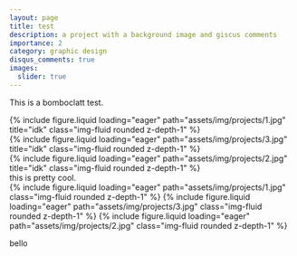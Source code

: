 ```yaml
---
layout: page
title: test
description: a project with a background image and giscus comments
importance: 2
category: graphic design
disqus_comments: true
images:
  slider: true
---
```


This is a bomboclatt test.

<div class="row">
    <div class="col-lg mt-3 mt-md-0">
        {% include figure.liquid loading="eager" path="assets/img/projects/1.jpg" title="idk" class="img-fluid rounded z-depth-1" %}
    </div>
    <div class="col-lg mt-3 mt-md-0">
        {% include figure.liquid loading="eager" path="assets/img/projects/3.jpg" title="idk" class="img-fluid rounded z-depth-1" %}
    </div>
    <div class="col-lg mt-3 mt-md-0">
        {% include figure.liquid loading="eager" path="assets/img/projects/2.jpg" title="idk" class="img-fluid rounded z-depth-1" %}
    </div>
</div>
<div class="caption">
    this is pretty cool.
</div>

<swiper-container keyboard="true" navigation="true" pagination="true" pagination-clickable="true" pagination-dynamic-bullets="true" rewind="true">
  <swiper-slide>{% include figure.liquid loading="eager" path="assets/img/projects/1.jpg" class="img-fluid rounded z-depth-1" %}</swiper-slide>
  <swiper-slide>{% include figure.liquid loading="eager" path="assets/img/projects/3.jpg" class="img-fluid rounded z-depth-1" %}</swiper-slide>
  <swiper-slide>{% include figure.liquid loading="eager" path="assets/img/projects/2.jpg" class="img-fluid rounded z-depth-1" %}</swiper-slide>
</swiper-container>

bello